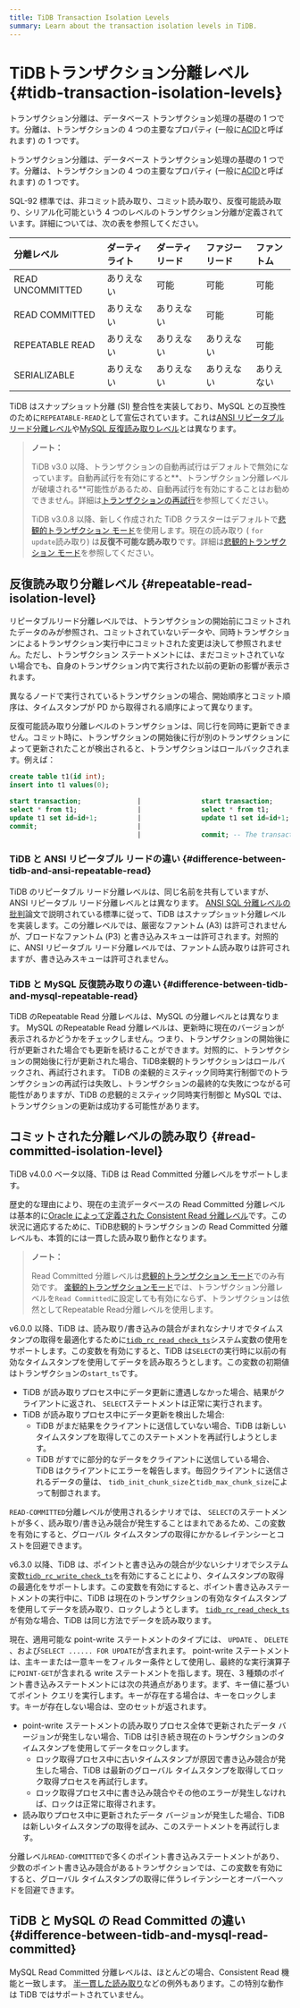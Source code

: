 ```yaml
---
title: TiDB Transaction Isolation Levels
summary: Learn about the transaction isolation levels in TiDB.
---
```


# TiDBトランザクション分離レベル {#tidb-transaction-isolation-levels}

<CustomContent platform="tidb">

トランザクション分離は、データベース トランザクション処理の基礎の 1 つです。分離は、トランザクションの 4 つの主要なプロパティ (一般に[ACID](/glossary.md#acid)と呼ばれます) の 1 つです。

</CustomContent>

<CustomContent platform="tidb-cloud">

トランザクション分離は、データベース トランザクション処理の基礎の 1 つです。分離は、トランザクションの 4 つの主要なプロパティ (一般に[ACID](/tidb-cloud/tidb-cloud-glossary.md#acid)と呼ばれます) の 1 つです。

</CustomContent>

SQL-92 標準では、非コミット読み取り、コミット読み取り、反復可能読み取り、シリアル化可能という 4 つのレベルのトランザクション分離が定義されています。詳細については、次の表を参照してください。

| 分離レベル            | ダーティライト | ダーティリード | ファジーリード | ファントム |
| :--------------- | :------ | :------ | :------ | :---- |
| READ UNCOMMITTED | ありえない   | 可能      | 可能      | 可能    |
| READ COMMITTED   | ありえない   | ありえない   | 可能      | 可能    |
| REPEATABLE READ  | ありえない   | ありえない   | ありえない   | 可能    |
| SERIALIZABLE     | ありえない   | ありえない   | ありえない   | ありえない |

TiDB はスナップショット分離 (SI) 整合性を実装しており、MySQL との互換性のために`REPEATABLE-READ`として宣伝されています。これは[ANSI リピータブルリード分離レベル](#difference-between-tidb-and-ansi-repeatable-read)や[MySQL 反復読み取りレベル](#difference-between-tidb-and-mysql-repeatable-read)とは異なります。

> **ノート：**
>
> TiDB v3.0 以降、トランザクションの自動再試行はデフォルトで無効になっています。自動再試行を有効にすると**、トランザクション分離レベルが破壊される**可能性があるため、自動再試行を有効にすることはお勧めできません。詳細は[トランザクションの再試行](/optimistic-transaction.md#automatic-retry)を参照してください。
>
> TiDB v3.0.8 以降、新しく作成された TiDB クラスターはデフォルトで[悲観的トランザクション モード](/pessimistic-transaction.md)を使用します。現在の読み取り ( `for update`読み取り) は**反復不可能な読み取り**です。詳細は[悲観的トランザクション モード](/pessimistic-transaction.md)を参照してください。

## 反復読み取り分離レベル {#repeatable-read-isolation-level}

リピータブルリード分離レベルでは、トランザクションの開始前にコミットされたデータのみが参照され、コミットされていないデータや、同時トランザクションによるトランザクション実行中にコミットされた変更は決して参照されません。ただし、トランザクション ステートメントには、まだコミットされていない場合でも、自身のトランザクション内で実行された以前の更新の影響が表示されます。

異なるノードで実行されているトランザクションの場合、開始順序とコミット順序は、タイムスタンプが PD から取得される順序によって異なります。

反復可能読み取り分離レベルのトランザクションは、同じ行を同時に更新できません。コミット時に、トランザクションの開始後に行が別のトランザクションによって更新されたことが検出されると、トランザクションはロールバックされます。例えば：

```sql
create table t1(id int);
insert into t1 values(0);

start transaction;              |               start transaction;
select * from t1;               |               select * from t1;
update t1 set id=id+1;          |               update t1 set id=id+1; -- In pessimistic transactions, the `update` statement executed later waits for the lock until the transaction holding the lock commits or rolls back and releases the row lock.
commit;                         |
                                |               commit; -- The transaction commit fails and rolls back. Pessimistic transactions can commit successfully.
```

### TiDB と ANSI リピータブル リードの違い {#difference-between-tidb-and-ansi-repeatable-read}

TiDB のリピータブル リード分離レベルは、同じ名前を共有していますが、ANSI リピータブル リード分離レベルとは異なります。 [ANSI SQL 分離レベルの批判](https://www.microsoft.com/en-us/research/wp-content/uploads/2016/02/tr-95-51.pdf)論文で説明されている標準に従って、TiDB はスナップショット分離レベルを実装します。この分離レベルでは、厳密なファントム (A3) は許可されませんが、ブロードなファントム (P3) と書き込みスキューは許可されます。対照的に、ANSI リピータブル リード分離レベルでは、ファントム読み取りは許可されますが、書き込みスキューは許可されません。

### TiDB と MySQL 反復読み取りの違い {#difference-between-tidb-and-mysql-repeatable-read}

TiDB のRepeatable Read 分離レベルは、MySQL の分離レベルとは異なります。 MySQL のRepeatable Read 分離レベルは、更新時に現在のバージョンが表示されるかどうかをチェックしません。つまり、トランザクションの開始後に行が更新された場合でも更新を続けることができます。対照的に、トランザクションの開始後に行が更新された場合、TiDB楽観的トランザクションはロールバックされ、再試行されます。 TiDB の楽観的ミスティック同時実行制御でのトランザクションの再試行は失敗し、トランザクションの最終的な失敗につながる可能性がありますが、TiDB の悲観的ミスティック同時実行制御と MySQL では、トランザクションの更新は成功する可能性があります。

## コミットされた分離レベルの読み取り {#read-committed-isolation-level}

TiDB v4.0.0 ベータ以降、TiDB は Read Committed 分離レベルをサポートします。

歴史的な理由により、現在の主流データベースの Read Committed 分離レベルは基本的に[Oracle によって定義された Consistent Read 分離レベル](https://docs.oracle.com/cd/B19306_01/server.102/b14220/consist.htm)です。この状況に適応するために、TiDB悲観的トランザクションの Read Committed 分離レベルも、本質的には一貫した読み取り動作となります。

> **ノート：**
>
> Read Committed 分離レベルは[悲観的トランザクション モード](/pessimistic-transaction.md)でのみ有効です。 [楽観的トランザクションモード](/optimistic-transaction.md)では、トランザクション分離レベルを`Read Committed`に設定しても有効にならず、トランザクションは依然としてRepeatable Read分離レベルを使用します。

v6.0.0 以降、TiDB は、読み取り/書き込みの競合がまれなシナリオでタイムスタンプの取得を最適化するために[`tidb_rc_read_check_ts`](/system-variables.md#tidb_rc_read_check_ts-new-in-v600)システム変数の使用をサポートします。この変数を有効にすると、TiDB は`SELECT`の実行時に以前の有効なタイムスタンプを使用してデータを読み取ろうとします。この変数の初期値はトランザクションの`start_ts`です。

-   TiDB が読み取りプロセス中にデータ更新に遭遇しなかった場合、結果がクライアントに返され、 `SELECT`ステートメントは正常に実行されます。
-   TiDB が読み取りプロセス中にデータ更新を検出した場合:
    -   TiDB がまだ結果をクライアントに送信していない場合、TiDB は新しいタイムスタンプを取得してこのステートメントを再試行しようとします。
    -   TiDB がすでに部分的なデータをクライアントに送信している場合、TiDB はクライアントにエラーを報告します。毎回クライアントに送信されるデータの量は、 `tidb_init_chunk_size`と`tidb_max_chunk_size`によって制御されます。

`READ-COMMITTED`分離レベルが使用されるシナリオでは、 `SELECT`のステートメントが多く、読み取り/書き込み競合が発生することはまれであるため、この変数を有効にすると、グローバル タイムスタンプの取得にかかるレイテンシーとコストを回避できます。

v6.3.0 以降、TiDB は、ポイントと書き込みの競合が少ないシナリオでシステム変数[`tidb_rc_write_check_ts`](/system-variables.md#tidb_rc_write_check_ts-new-in-v630)を有効にすることにより、タイムスタンプの取得の最適化をサポートします。この変数を有効にすると、ポイント書き込みステートメントの実行中に、TiDB は現在のトランザクションの有効なタイムスタンプを使用してデータを読み取り、ロックしようとします。 [`tidb_rc_read_check_ts`](/system-variables.md#tidb_rc_read_check_ts-new-in-v600)が有効な場合、TiDB は同じ方法でデータを読み取ります。

現在、適用可能な point-write ステートメントのタイプには、 `UPDATE` 、 `DELETE` 、および`SELECT ...... FOR UPDATE`が含まれます。 point-write ステートメントは、主キーまたは一意キーをフィルター条件として使用し、最終的な実行演算子に`POINT-GET`が含まれる write ステートメントを指します。現在、3 種類のポイント書き込みステートメントには次の共通点があります。まず、キー値に基づいてポイント クエリを実行します。キーが存在する場合は、キーをロックします。キーが存在しない場合は、空のセットが返されます。

-   point-write ステートメントの読み取りプロセス全体で更新されたデータ バージョンが発生しない場合、TiDB は引き続き現在のトランザクションのタイムスタンプを使用してデータをロックします。
    -   ロック取得プロセス中に古いタイムスタンプが原因で書き込み競合が発生した場合、TiDB は最新のグローバル タイムスタンプを取得してロック取得プロセスを再試行します。
    -   ロック取得プロセス中に書き込み競合やその他のエラーが発生しなければ、ロックは正常に取得されます。
-   読み取りプロセス中に更新されたデータ バージョンが発生した場合、TiDB は新しいタイムスタンプの取得を試み、このステートメントを再試行します。

分離レベル`READ-COMMITTED`で多くのポイント書き込みステートメントがあり、少数のポイント書き込み競合があるトランザクションでは、この変数を有効にすると、グローバル タイムスタンプの取得に伴うレイテンシーとオーバーヘッドを回避できます。

## TiDB と MySQL の Read Committed の違い {#difference-between-tidb-and-mysql-read-committed}

MySQL Read Committed 分離レベルは、ほとんどの場合、Consistent Read 機能と一致します。 [半一貫した読み取り](https://dev.mysql.com/doc/refman/8.0/en/innodb-transaction-isolation-levels.html)などの例外もあります。この特別な動作は TiDB ではサポートされていません。
